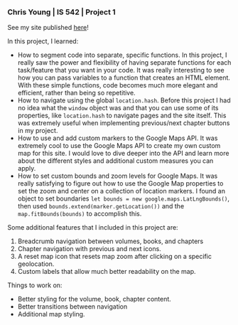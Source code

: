 ### Chris Young | IS 542 | Project 1  

See my site published [here](http://scripturemapper.chryoung.org/)!
  
In this project, I learned:
* How to segment code into separate, specific functions. In this project, I really saw the power and flexibility of having separate functions for each task/feature that you want in your code. It was really interesting to see how you can pass variables to a function that creates an HTML element. With these simple functions, code becomes much more elegant and efficient, rather than being so repetitive.
* How to navigate using the global `location.hash`. Before this project I had no idea what the `window` object was and that you can use some of its properties, like `location.hash` to navigate pages and the site itself. This was extremely useful when implementing previous/next chapter buttons in my project.
* How to use and add custom markers to the Google Maps API. It was extremely cool to use the Google Maps API to create my own custom map for this site. I would love to dive deeper into the API and learn more about the different styles and additional custom measures you can apply.
* How to set custom bounds and zoom levels for Google Maps. It was really satisfying to figure out how to use the Google Map properties to set the zoom and center on a collection of location markers. I found an object to set boundaries `let bounds = new google.maps.LatLngBounds()`, then used `bounds.extend(marker.getLocation())` and the `map.fitBounds(bounds)` to accomplish this.

Some additional features that I included in this project are:
1. Breadcrumb navigation between volumes, books, and chapters
2. Chapter navigation with previous and next icons.
3. A reset map icon that resets map zoom after clicking on a specific geolocation.
4. Custom labels that allow much better readability on the map.

Things to work on:
* Better styling for the volume, book, chapter content.
* Better transitions between navigation
* Additional map styling.

